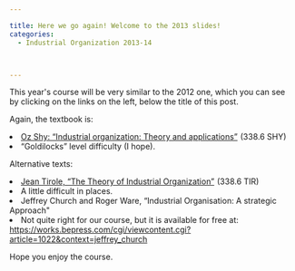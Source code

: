 ```yaml
---

title: Here we go again! Welcome to the 2013 slides!
categories:
  - Industrial Organization 2013-14



---
```

This year's course will be very similar to the 2012 one, which you can see by clicking on the links on the left, below the title of this post.



Again, the textbook is:



<li><a href="https://www.amazon.co.uk/gp/product/0262691795/ref=as_li_ss_tl?ie=UTF8&amp;camp=1634&amp;creative=19450&amp;creativeASIN=0262691795&amp;linkCode=as2&amp;tag=tholdenorg-21">Oz Shy: “Industrial organization: Theory and applications”</a><img alt="" border="0" class="sbetiffhjbmpbhvohlsv" height="1" src="https://ir-uk.amazon-adsystem.com/e/ir?t=tholdenorg-21&amp;l=as2&amp;o=2&amp;a=0262691795"  width="1" /> (338.6 SHY)</li>







<li>“Goldilocks” level difficulty (I hope).</li>



Alternative texts:



<li><a href="https://www.amazon.co.uk/gp/product/0262200716/ref=as_li_ss_tl?ie=UTF8&amp;camp=1634&amp;creative=19450&amp;creativeASIN=0262200716&amp;linkCode=as2&amp;tag=tholdenorg-21">Jean Tirole, “The Theory of Industrial Organization”</a><img alt="" border="0" class="sbetiffhjbmpbhvohlsv" height="1" src="https://ir-uk.amazon-adsystem.com/e/ir?t=tholdenorg-21&amp;l=as2&amp;o=2&amp;a=0262200716"  width="1" /> (338.6 TIR)</li>



<li>A little difficult in places.</li>

<li>Jeffrey Church and Roger Ware, “Industrial Organisation: A strategic Approach"</li>

<li>Not quite right for our course, but it is available for free at: <a href="https://works.bepress.com/cgi/viewcontent.cgi?article=1022&amp;context=jeffrey_church">https://works.bepress.com/cgi/viewcontent.cgi?article=1022&amp;context=jeffrey_church</a></li>

Hope you enjoy the course.
